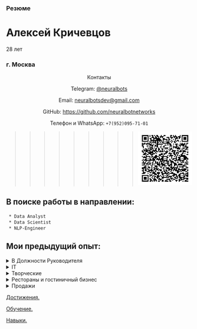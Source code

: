 ### Резюме
# Алексей Кричевцов
28 лет
### г. Москва


<div markdown='1' align='center'>
Контакты

Telegram: [@neuralbots](https://t.me/neuralbots)

Email: neuralbotsdev@gmail.com

GitHub: https://github.com/neuralbotnetworks

Телефон и WhatsApp: ` +7(952)095-71-01 `

>>>>>>>>>![imghcenter imgsmall](asset/image/1.png)

</div>



## В поиске работы в направлении:
```
 * Data Analyst
 * Data Scientist 
 * NLP-Engineer 
  ```

## Мои предыдущий опыт:

<details markdown='1'><summary> В Должности Руководителя</summary>

 * Директор (Управляющий сетью баров) 
 * Шеф-повар (Заведующий производством)
 * Су-шеф (Заместитель Шеф-повара)

</details>

<details markdown='1'><summary>IT</summary>

 * Системный администратор
 * Cloud engineer (sert)
 * Сервис инженер (ремонт пк)

</details>

<details markdown='1'><summary> Творческие</summary>
 
 * DJ
 * Sound Designer

</details>

<details markdown='1'><summary> Рестораны и гостиничный бизнес</summary>
 
* Повар(diploma)
 * Сушист
 * Пицайоло

</details>

<details markdown='1'><summary>Продажи</summary>

 * Риэлтор (course)

</details>
  
[Достижения.](Достижения/readme.md)

[Обучение.](Обучение/readme.md)

[Навыки.](Навыки/readme.md)
